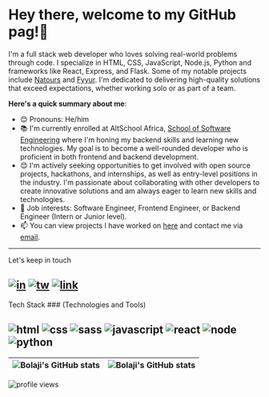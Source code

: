 # Hey there, welcome to my GitHub pag!🏾

I'm a full stack web developer who loves solving real-world problems through code. I specialize in HTML, CSS, JavaScript, Node.js, Python and frameworks like React, Express, and Flask. Some of my notable projects include [Natours](https://github.com/omobolajisonde/Natours) and [Fyyur](https://github.com/omobolajisonde/Fyyur). I'm dedicated to delivering high-quality solutions that exceed expectations, whether working solo or as part of a team.

**Here's a quick summary about me**:

- 😊 Pronouns: He/him
- 📚 I'm currently enrolled at AltSchool Africa, [School of Software Engineering](https://altschoolafrica.com/schools/engineering) where I'm honing my backend skills and learning new technologies. My goal is to become a well-rounded developer who is proficient in both frontend and backend development.
- 😊 I'm actively seeking opportunities to get involved with open source projects, hackathons, and internships, as well as entry-level positions in the industry. I'm passionate about collaborating with other developers to create innovative solutions and am always eager to learn new skills and technologies.
- 💼 Job interests: Software Engineer, Frontend Engineer, or Backend Engineer (Intern or Junior level).
- 📫 You can view projects I have worked on [here](https://github.com/omobolajisonde?tab=repositories) and contact me via <a href="mailto:wisdomomobolaji@gmail.com">email</a>.
---
Let's keep in touch

<a href="https://www.linkedin.com/in/omobolajisonde/">![in](https://user-images.githubusercontent.com/70530526/194545129-cbf39e7d-4585-4496-8ecb-af2110e9a6a5.png)</a>
<a href="https://twitter.com/iamsonde">![tw](https://user-images.githubusercontent.com/70530526/194545182-2a7e8263-28a5-4258-8a71-7612f5f3d1bf.png)</a>
<a href="#">![link](https://user-images.githubusercontent.com/70530526/194545073-72e9972d-66a9-4b10-b217-ddca946946b3.png)</a>
---
Tech Stack ### (Technologies and Tools)

![html](https://user-images.githubusercontent.com/70530526/225276225-b0feb6a6-dd6e-42a3-a37e-797873013785.png)
![css](https://user-images.githubusercontent.com/70530526/225276324-49afacde-ffe4-49b3-b819-624bf980b061.png)
![sass](https://user-images.githubusercontent.com/70530526/225276362-f358ec3c-bd0a-430e-8edb-bb042b00acea.png)
![javascript](https://user-images.githubusercontent.com/70530526/225276399-9d4a42a4-f124-4d44-a592-8204271e0e50.png)
![react](https://user-images.githubusercontent.com/70530526/225276412-4fde2ab6-71c1-41ed-8395-a7efa846133b.png)
![node](https://user-images.githubusercontent.com/70530526/225276462-3701896e-607b-4c5d-a968-cd4727e24c3e.png)
![python](https://user-images.githubusercontent.com/70530526/225276491-7adfff4d-86c0-4870-b725-b70303fe6b48.png)
---

| <img align="center" src="https://github-readme-stats.vercel.app/api?username=omobolajisonde&theme=tokyonight&show_icons=true&hide_border=true" alt="Bolaji's GitHub stats" /> | <img align="center" src="https://github-readme-stats.vercel.app/api/top-langs/?username=omobolajisonde&theme=dark&layout=compact&langs_count=8&hide=php&hide_border=true" alt="Bolaji's GitHub stats" /> |
| ------------- | ------------- |

<img src="https://gpvc.arturio.dev/omobolajisonde" alt="profile views">
